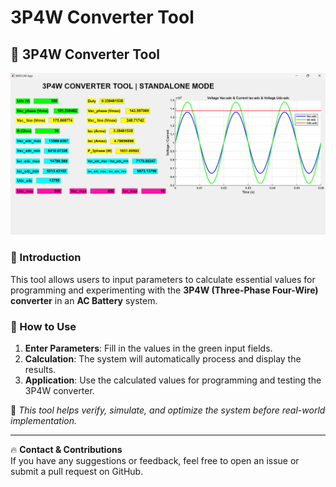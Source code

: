
# 3P4W Converter Tool

## 📂 3P4W Converter Tool
![3P4W Converter Tool](https://github.com/linhlttautomation/ACBatteryDualCore/blob/master/3P4W%20Converter%20Tool.png)
### 🔹 Introduction

This tool allows users to input parameters to calculate essential values for programming and experimenting with the **3P4W (Three-Phase Four-Wire) converter** in an **AC Battery** system.

### 🔹 How to Use

1. **Enter Parameters**: Fill in the values in the green input fields.
2. **Calculation**: The system will automatically process and display the results.
3. **Application**: Use the calculated values for programming and testing the 3P4W converter.

📌 *This tool helps verify, simulate, and optimize the system before real-world implementation.*

---

🔥 **Contact & Contributions**  
If you have any suggestions or feedback, feel free to open an issue or submit a pull request on GitHub.
